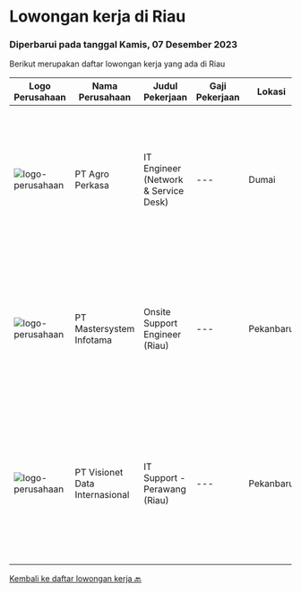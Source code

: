
  # Lowongan kerja di Riau

  ### Diperbarui pada tanggal Kamis, 07 Desember 2023

  Berikut merupakan daftar lowongan kerja yang ada di Riau

  |Logo Perusahaan | Nama Perusahaan | Judul Pekerjaan | Gaji Pekerjaan | Lokasi | Deskripsi | Tanggal diunggah | Pranala |
  | -------------- | --------------- | --------------- | --------- | --------- | -------------- | ------- | ----------- |
  |![logo-perusahaan](https://image-service-cdn.seek.com.au/367c729177783dc4d22fa449cf63219dc1cfffab/ee4dce1061f3f616224767ad58cb2fc751b8d2dc)|PT Agro Perkasa|IT Engineer (Network & Service Desk)|---|Dumai|Mewah is a global food and agri-business listed on Mainboard of the Singapore Stock Exchange Securities Trading Limited since 2010. Today, Mewah’s...|Kamis, 16 November 2023|https://www.jobstreet.co.id/id/job/it-engineer-network-service-desk-4531469?token=0~9caa1556-4d71-4656-b001-33000f0d39ec&sectionRank=1&jobId=jobstreet-id-job-4531469|
|![logo-perusahaan](https://image-service-cdn.seek.com.au/673877e6300ddd4e3d9e23f3555b5e1a1d46ba11/ee4dce1061f3f616224767ad58cb2fc751b8d2dc)|PT Mastersystem Infotama|Onsite Support Engineer (Riau)|---|Pekanbaru|- Pendidikan Sarjana S1- Pengalaman minimal 4 tahun- Memiliki VMware sertifikasi VCA atau lebih tinggi- Onsite support 8x5 di customer site- Bersedia...|Selasa, 14 November 2023|https://www.jobstreet.co.id/id/job/onsite-support-engineer-riau-4528781?token=0~9caa1556-4d71-4656-b001-33000f0d39ec&sectionRank=2&jobId=jobstreet-id-job-4528781|
|![logo-perusahaan](https://image-service-cdn.seek.com.au/a6b9a9d9debb082e30249fdb9d0753e07401180c/ee4dce1061f3f616224767ad58cb2fc751b8d2dc)|PT Visionet Data Internasional|IT Support - Perawang (Riau)|---|Pekanbaru|Tanggung Jawab Utama : Monitoring system, jaringan (server), desktop, dan network Melakukan troubleshooting jaringan, hardware dan software Maintain...|Minggu, 12 November 2023|https://www.jobstreet.co.id/id/job/it-support-perawang-riau-4526168?token=0~9caa1556-4d71-4656-b001-33000f0d39ec&sectionRank=3&jobId=jobstreet-id-job-4526168|


  [Kembali ke daftar lowongan kerja 🔙](../README.md#daftar-lowongan-kerja)
  